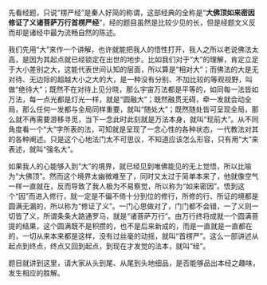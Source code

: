 ​        先看经题，只说“楞严经”是秦人好简的称谓，这部经典的全称是“**大佛顶如来密因修证了义诸菩萨万行首楞严经**”，经的题目虽然是比较少见的长，但是经题文义反而却是诸经中最为流畅自然的陈述。

​         我们先用“大”来作一个讲解，也许就能把我人的悟性打开，我人之所以老说佛法太高，是因为其起点就已经锁定在出世的地步。比如我们对于“大”的理解，肯定立足于大小差别之大，这能代表世间认知的层面，所以算是“相对大”；而佛法的大是无对待、无边际的超越大小之大的大，是一种没有分别、不加比较的等观视野，叫做“绝待大”；既然不在对待上见分晓，那么宇宙万法都是平等的，如同每一法皆如万法，每一点光都是灯光一样，就是“圆融大”；既然融贯无碍，牵一发就会动全局，那么任何一发都与全局同样重要，就叫“随处大”；既然随处皆可呈现全局，那么就不再需要游移寻觅，当下一念此时此刻就是万法本身，就叫“现前大”。从不同角度看一个“大”字所表的法，可知就是呈现了一念心性的各种状态，一代教法对其的各种阐述。只是这个心地法门太不可思议，不知道应该怎么形容，只有用“大”来表述，就叫“强名大”。

​         如果我人的心能够入到“大”的境界，就已经见到唯佛能见的无上觉悟，所以比喻为“大佛顶”。然而这个境界太幽微难至了，同时又太过于简单本来了，他就像空气一样一直就在，反而导致了我人极为不易察觉，所以称为“如来密因”。悟到这个“因”而进入修行，就一定是不偏不倚十分到位的修行，所修的行、所证的境都是圆满无漏的，所以称为“修证了义”。一门心思做对了，门门都不会错，一了义则一切皆了义，所谓条条大路通罗马，就是“诸菩萨万行”。由万行终将成就一个圆满菩提的结果，这个圆满既不是积攒的，也不是后来新成的，而是一直就是一直都在的，一切从来本来都是这样，没有过丝毫的动摇，就叫“首楞严”。这么一部讲述从起点到终点，终点又回到起点，到现在才发觉的法本，就叫“经”。

​         题目就讲到这里，请大家从头到尾、从尾到头地细品，是否能够品出本经之趣味，发生相应的胜解。